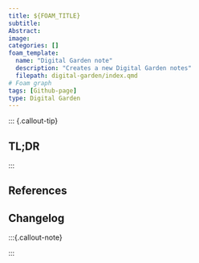 ```yaml
---
title: ${FOAM_TITLE}
subtitle:
Abstract:
image:
categories: []
foam_template:
  name: "Digital Garden note"
  description: "Creates a new Digital Garden notes"
  filepath: digital-garden/index.qmd
# Foam graph
tags: [Github-page]
type: Digital Garden
---
```


::: {.callout-tip}

## TL;DR

:::

##

## References

## Changelog

:::{.callout-note}

:::
